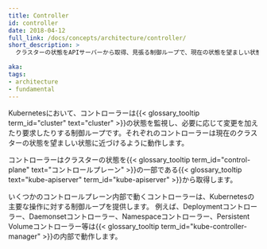 ```yaml
---
title: Controller
id: controller
date: 2018-04-12
full_link: /docs/concepts/architecture/controller/
short_description: >
  クラスターの状態をAPIサーバーから取得、見張る制御ループで、現在の状態を望ましい状態に移行するように更新します。

aka: 
tags:
- architecture
- fundamental
---
```

Kubernetesにおいて、コントローラーは{{< glossary_tooltip term_id="cluster" text="cluster" >}}の状態を監視し、必要に応じて変更を加えたり要求したりする制御ループです。それぞれのコントローラーは現在のクラスターの状態を望ましい状態に近づけるように動作します。

<!--more--> 

コントローラーはクラスターの状態を{{< glossary_tooltip term_id="control-plane" text="コントロールプレーン" >}}の一部である{{< glossary_tooltip text="kube-apiserver" term_id="kube-apiserver" >}}から取得します。

いくつかのコントロールプレーン内部で動くコントローラーは、Kubernetesの主要な操作に対する制御ループを提供します。
例えば、Deploymentコントローラー、Daemonsetコントローラー、Namespaceコントローラー、Persistent Volumeコントローラー等は{{< glossary_tooltip term_id="kube-controller-manager" >}}の内部で動作します。
